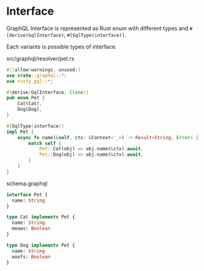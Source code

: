 # Interface

GraphQL Interface is represented as Rust enum with different types and `#[derive(GqlInterface)`, `#[GqlType(interface)]`.

Each variants is possible types of interface.

src/graphql/resolver/pet.rs

```rust
#![allow(warnings, unused)]
use crate::graphql::*;
use rusty_gql::*;

#[derive(GqlInterface, Clone)]
pub enum Pet {
    Cat(Cat),
    Dog(Dog),
}

#[GqlType(interface)]
impl Pet {
    async fn name(&self, ctx: &Context<'_>) -> Result<String, Error> {
        match self {
            Pet::Cat(obj) => obj.name(&ctx).await,
            Pet::Dog(obj) => obj.name(&ctx).await,
        }
    }
}

```

schema.graphql

```graphql
interface Pet {
  name: String
}

type Cat implements Pet {
  name: String
  meows: Boolean
}

type Dog implements Pet {
  name: String
  woofs: Boolean
}
```
